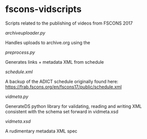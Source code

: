 # fscons-vidscripts
Scripts related to the publishing of videos from FSCONS 2017 


*archiveuploader.py*

Handles uploads to archive.org using the 


*preprocess.py*

Generates links + metadata XML from schedule


*schedule.xml*

A backup of the ADICT schedule originally found here: https://frab.fscons.org/en/fscons17/public/schedule.xml


*vidmeta.py*

GenerateDS python library for validating, reading and writing XML consistent with the schema set forward in vidmeta.xsd


*vidmeta.xsd*

A rudimentary metadata XML spec

